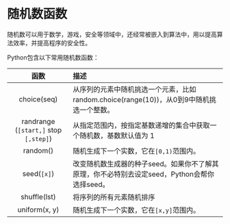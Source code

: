 # 随机数函数

随机数可以用于数学，游戏，安全等领域中，还经常被嵌入到算法中，用以提高算法效率，并提高程序的安全性。

Python包含以下常用随机数函数：

| 函数                                    | 描述                                                        |
|:-------------------------------------:|:--------------------------------------------------------- |
| choice(seq)                           | 从序列的元素中随机挑选一个元素，比如random.choice(range(10))，从0到9中随机挑选一个整数。 |
| randrange (`[start,]` stop `[,step]`) | 从指定范围内，按指定基数递增的集合中获取一个随机数，基数默认值为 1                        |
| random()                              | 随机生成下一个实数，它在`[0,1)`范围内。                                   |
| seed(`[x]`)                           | 改变随机数生成器的种子seed。如果你不了解其原理，你不必特别去设定seed，Python会帮你选择seed。   |
| shuffle(lst)                          | 将序列的所有元素随机排序                                              |
| uniform(x, y)                         | 随机生成下一个实数，它在`[x,y]`范围内。       |
